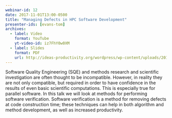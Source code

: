 ```yaml
---
webinar-id: 12
date: 2017-11-01T13:00-0500
title: "Managing Defects in HPC Software Development"
presenter-ids: [evans-tom]
archives:
  - label: Video
    format: YouTube
    yt-video-id: iz7FhY0w0XM
  - label: Slides
    format: PDF
    url: http://ideas-productivity.org/wordpress/wp-content/uploads/2017/06/session012-slides.pdf
---
```

Software Quality Engineering (SQE) and methods research and scientific
investigation are often thought to be incompatible.  However, in
reality they are not only compatible, but required in order to have
confidence in the results of even basic scientific computations.  This
is especially true for parallel software.  In this talk we will look
at methods for performing software verification.  Software
verification is a method for removing defects at code construction
time; these techniques can help in both algorithm and method
development, as well as increased productivity.

